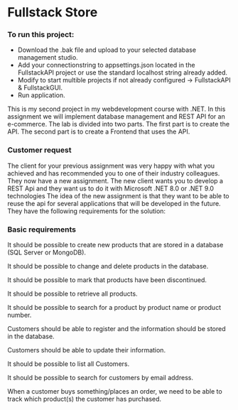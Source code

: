 # Fullstack Store

### To run this project:

- Download the .bak file and upload to your selected database management studio.
- Add your connectionstring to appsettings.json located in the FullstackAPI project or use the standard localhost string already added.
- Modify to start multible projects if not already configured -> FullstackAPI & FullstackGUI.
- Run application.


This is my second project in my webdevelopment course with .NET. In this assignment we will implement database management and REST API for an e-commerce. The lab is divided into two parts. The first part is to create the API. The second part is to create a Frontend that uses the API.

### Customer request
The client for your previous assignment was very happy with what you achieved and has recommended you to one of their industry colleagues. They now have a new assignment. The new client wants you to develop a REST Api and they want us to do it with Microsoft .NET 8.0 or .NET 9.0 technologies The idea of ​​the new assignment is that they want to be able to reuse the api for several applications that will be developed in the future. They have the following requirements for the solution:

### Basic requirements
It should be possible to create new products that are stored in a database (SQL Server or MongoDB).

It should be possible to change and delete products in the database.

It should be possible to mark that products have been discontinued.

It should be possible to retrieve all products.

It should be possible to search for a product by product name or product number.

Customers should be able to register and the information should be stored in the database.

Customers should be able to update their information.

It should be possible to list all Customers.

It should be possible to search for customers by email address.

When a customer buys something/places an order, we need to be able to track which product(s) the customer has purchased.












